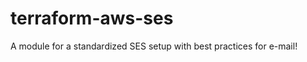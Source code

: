 terraform-aws-ses
=================

A module for a standardized SES setup with best practices for e-mail!
